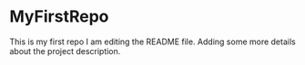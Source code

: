 # MyFirstRepo
This is my first repo
I am editing the README file. Adding some more details about the project description.
